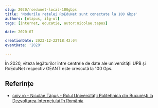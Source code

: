 ```yaml
---
slug: 2020/roedunet-local-100gbps
title: 'Nodurile rețelei RoEduNet sunt conectate la 100 Gbps'
authors: [ntapus, ilg-ul]
tags: [internet, educatie, autor:nicolae.tapus]

date: 2020-07

creationDate: 2023-12-22T18:42:04
eventDate: '2020'

---
```


În 2020, viteza legăturilor între centrele de date ale universității
UPB și RoEduNet respectiv GÉANT este crescută la 100 Gps.

<!-- truncate -->

## Referințe

- [cniv.ro - Nicolae Tăpuș - Rolul Universității Politehnica din București la Dezvoltarea Internetului în România](https://cniv.ro/documents/26/CNIV_Volum_Aniversar_2023_-_Versiune_Online_DPxioQg.pdf)
